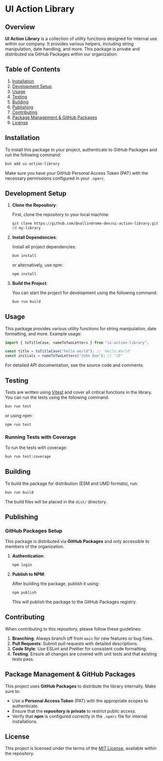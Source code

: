 # UI Action Library

## Overview

**UI Action Library** is a collection of utility functions designed for internal use within our company. It provides various helpers, including string manipulation, date handling, and more. This package is private and distributed via GitHub Packages within our organization.

## Table of Contents

1. [Installation](#installation)
2. [Development Setup](#development-setup)
3. [Usage](#usage)
4. [Testing](#testing)
5. [Building](#building)
6. [Publishing](#publishing)
7. [Contributing](#contributing)
8. [Package Management & GitHub Packages](#package-management--github-packages)
9. [License](#license)

## Installation

To install this package in your project, authenticate to GitHub Packages and run the following command:

```bash
bun add ui-action-library
```

Make sure you have your GitHub Personal Access Token (PAT) with the necessary permissions configured in your `.npmrc`.

## Development Setup

1. **Clone the Repository**:

   First, clone the repository to your local machine:

   ```bash
   git clone https://github.com/@xallindrome-dev/ui-action-library.git
   cd my-library
   ```

2. **Install Dependencies**:

   Install all project dependencies:

   ```bash
   bun install
   ```

   or alternatively, use npm:

   ```bash
   npm install
   ```

3. **Build the Project**:

   You can start the project for development using the following command:

   ```bash
   bun run build
   ```

## Usage

This package provides various utility functions for string manipulation, date formatting, and more. Example usage:

```typescript
import { toTitleCase, nameToTwoLetters } from "ui-action-library";

const title = toTitleCase("hello world"); // "Hello World"
const initials = nameToTwoLetters("John Doe"); // "JD"
```

For detailed API documentation, see the source code and comments.

## Testing

Tests are written using [Vitest](https://vitest.dev/) and cover all critical functions in the library. You can run the tests using the following command:

```bash
bun run test
```

or using npm:

```bash
npm run test
```

### Running Tests with Coverage

To run the tests with coverage:

```bash
bun run test:coverage
```

## Building

To build the package for distribution (ESM and UMD formats), run:

```bash
bun run build
```

The build files will be placed in the `dist/` directory.

## Publishing

### GitHub Packages Setup

This package is distributed via **GitHub Packages** and only accessible to members of the organization.

1. **Authentication**:

   ```bash
   npm login
   ```

2. **Publish to NPM**:

   After building the package, publish it using:

   ```bash
   npm publish
   ```

   This will publish the package to the GitHub Packages registry.

## Contributing

When contributing to this repository, please follow these guidelines:

1. **Branching**: Always branch off from `main` for new features or bug fixes.
2. **Pull Requests**: Submit pull requests with detailed descriptions.
3. **Code Style**: Use ESLint and Prettier for consistent code formatting.
4. **Testing**: Ensure all changes are covered with unit tests and that existing tests pass.

## Package Management & GitHub Packages

This project uses **GitHub Packages** to distribute the library internally. Make sure to:

- Use a **Personal Access Token** (PAT) with the appropriate scopes to authenticate.
- Ensure that the **repository is private** to restrict public access.
- Verify that **npm** is configured correctly in the `.npmrc` file for internal installations.

## License

This project is licensed under the terms of the [MIT License](LICENSE), available within the repository.
